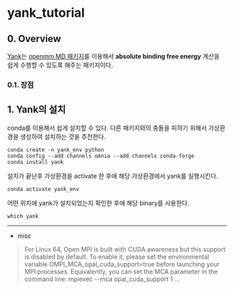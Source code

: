 # yank_tutorial
## 0. Overview 
[Yank](http://getyank.org/latest/)는 [openmm MD 패키지](http://openmm.org/)를 이용해서 **absolute binding free energy** 계산을 쉽게 수행할 수 있도록 해주는 패키지이다. 
### 0.1. 장점


## 1. Yank의 설치
conda를 이용해서 쉽게 설치할 수 있다.
다른 패키지와의 충돌을 피하기 위해서 가상환경을 생성하여 설치하는 것을 추천한다. 
    
    conda create -n yank_env python 
    conda config --add channels omnia --add channels conda-forge
    conda install yank  
    
설치가 끝난후 가상환경을 activate 한 후에 해당 가상환경에서 yank를 실행시킨다. 
 
    conda activate yank_env
    
어떤 위치에 yank가 설치되었는지 확인한 후에 해당 binary를 사용한다. 

    which yank
    
****
* misc
> For Linux 64, Open MPI is built with CUDA awareness but this support is disabled by default.
To enable it, please set the environmental variable OMPI_MCA_opal_cuda_support=true before
launching your MPI processes. Equivalently, you can set the MCA parameter in the command line:
mpiexec --mca opal_cuda_support 1 ...
